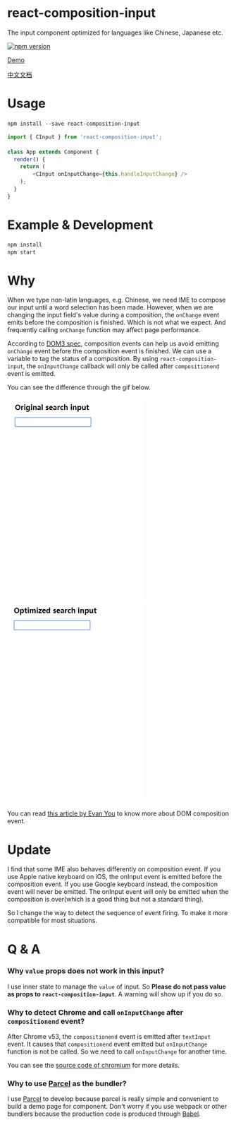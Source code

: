 # react-composition-input
The input component optimized for languages like Chinese, Japanese etc. 

[![npm version](https://badge.fury.io/js/react-composition-input.svg)](https://badge.fury.io/js/react-composition-input)

[Demo](https://leoeatle.github.io/react-composition-input/)


[中文文档](https://github.com/LeoEatle/react-composition-input/blob/master/README_CH.md)

# Usage

`npm install --save react-composition-input`

```javascript
import { CInput } from 'react-composition-input';

class App extends Component {
  render() {
    return (
        <CInput onInputChange={this.handleInputChange} />
    );
  }
}
```
# Example & Development

```bash
npm install
npm start
```


# Why
When we type non-latin languages, e.g. Chinese, we need IME to compose our input until a word selection has been made. However, when we are changing the input field's value during a composition, the `onChange` event emits before the composition is finished. Which is not what we expect. And frequently calling `onChange` function may affect page performance.

According to [DOM3 spec](https://w3c.github.io/uievents/#event-type-compositionstart), composition events can help us avoid emitting `onChange` event before the composition event is finished. We can use a variable to tag the status of a composition. By using `react-composition-input`, the `onInputChange` callback will only be called after `compositionend` event is emitted.

You can see the difference through the gif below.

![original_input](./assets/original_input.gif)![optimized_input](./assets/optimized_input.gif)


You can read [this article by Evan You](http://blog.evanyou.me/2014/01/03/composition-event/) to know more about DOM composition event.

# Update
I find that some IME also behaves differently on composition event. If you use Apple native keyboard on iOS, the onInput event is emitted before the composition event. If you use Google keyboard instead, the composition event will never be emitted. The onInput event will only be emitted when the composition is over(which is a good thing but not a standard thing).

So I change the way to detect the sequence of event firing. To make it more compatible for most situations.

# Q & A
### Why `value` props does not work in this input?
I use inner state to manage the `value` of input. So **Please do not pass value as props to `react-composition-input`**. A warning will show up if you do so.

### Why to detect Chrome and call `onInputChange` after `compositionend` event?
After Chrome v53, the `compositionend` event is emitted after `textInput` event. It causes that `compositionend` event emitted but `onInputChange` function is not be called. So we need to call `onInputChange` for another time.

You can see the [source code of chromium](https://chromium.googlesource.com/chromium/src/+/afce9d93e76f2ff81baaa088a4ea25f67d1a76b3%5E!/) for more details.

### Why to use [Parcel](https://parceljs.org/) as the bundler?
I use [Parcel](https://parceljs.org/) to develop because parcel is really simple and convenient to build a demo page for component. Don't worry if you use webpack or other bundlers because the production code is produced through [Babel](https://babeljs.io/).
